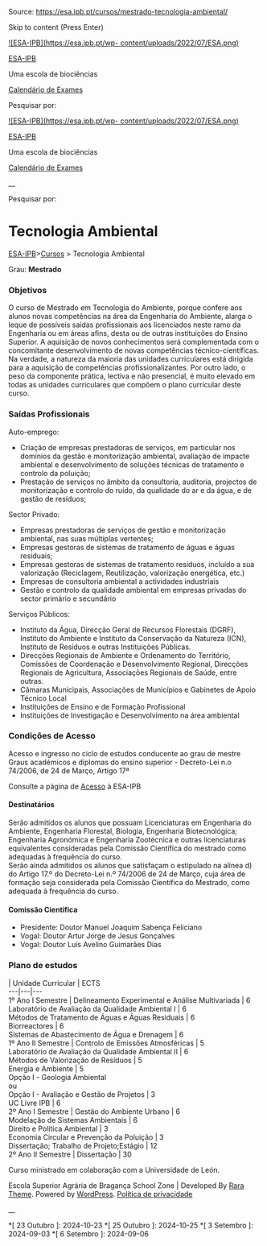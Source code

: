 Source: https://esa.ipb.pt/cursos/mestrado-tecnologia-ambiental/

Skip to content (Press Enter)

[![ESA-IPB](https://esa.ipb.pt/wp-
content/uploads/2022/07/ESA.png)](https://esa.ipb.pt/)

[ESA-IPB](https://esa.ipb.pt/)

Uma escola de biociências

[Calendário de Exames](https://esa.ipb.pt/horarios/)

Pesquisar por:

  

  

  

  

  

[![ESA-IPB](https://esa.ipb.pt/wp-
content/uploads/2022/07/ESA.png)](https://esa.ipb.pt/)

[ESA-IPB](https://esa.ipb.pt/)

Uma escola de biociências

[Calendário de Exames](https://esa.ipb.pt/horarios/)

  

__

Pesquisar por:

# Tecnologia Ambiental

[ESA-IPB](https://esa.ipb.pt)>[Cursos](https://esa.ipb.pt/cursos/) >
Tecnologia Ambiental

Grau: **Mestrado**

### Objetivos

O curso de Mestrado em Tecnologia do Ambiente, porque confere aos alunos novas
competências na área da Engenharia do Ambiente, alarga o leque de possíveis
saídas profissionais aos licenciados neste ramo da Engenharia ou em áreas
afins, desta ou de outras instituições do Ensino Superior. A aquisição de
novos conhecimentos será complementada com o concomitante desenvolvimento de
novas competências técnico-científicas. Na verdade, a natureza da maioria das
unidades curriculares está dirigida para a aquisição de competências
profissionalizantes. Por outro lado, o peso da componente prática, lectiva e
não presencial, é muito elevado em todas as unidades curriculares que compõem
o plano curricular deste curso.

### Saídas Profissionais

Auto-emprego:

  * Criação de empresas prestadoras de serviços, em particular nos domínios da gestão e monitorização ambiental, avaliação de impacte ambiental e desenvolvimento de soluções técnicas de tratamento e controlo da poluição;
  * Prestação de serviços no âmbito da consultoria, auditoria, projectos de monitorização e controlo do ruído, da qualidade do ar e da água, e de gestão de resíduos;

Sector Privado:

  * Empresas prestadoras de serviços de gestão e monitorização ambiental, nas suas múltiplas vertentes;
  * Empresas gestoras de sistemas de tratamento de águas e águas residuais;
  * Empresas gestoras de sistemas de tratamento resíduos, incluído a sua valorização (Reciclagem, Reutilização, valorização energética, etc.)
  * Empresas de consultoria ambiental a actividades industriais
  * Gestão e controlo da qualidade ambiental em empresas privadas do sector primário e secundário

Serviços Públicos:

  * Instituto da Água, Direcção Geral de Recursos Florestais (DGRF), Instituto do Ambiente e Instituto da Conservação da Natureza (ICN), Instituto de Resíduos e outras Instituições Públicas.
  * Direcções Regionais de Ambiente e Ordenamento do Território, Comissões de Coordenação e Desenvolvimento Regional, Direcções Regionais de Agricultura, Associações Regionais de Saúde, entre outras.
  * Câmaras Municipais, Associações de Municípios e Gabinetes de Apoio Técnico Local
  * Instituições de Ensino e de Formação Profissional
  * Instituições de Investigação e Desenvolvimento na área ambiental

### Condições de Acesso

Acesso e ingresso no ciclo de estudos conducente ao grau de mestre  
Graus académicos e diplomas do ensino superior - Decreto-Lei n.o 74/2006, de
24 de Março, Artigo 17ª

Consulte a página de [Acesso](https://esa.ipb.pt/acesso/) à ESA-IPB

#### Destinatários

Serão admitidos os alunos que possuam Licenciaturas em Engenharia do Ambiente,
Engenharia Florestal, Biologia, Engenharia Biotecnológica; Engenharia
Agronómica e Engenharia Zootécnica e outras licenciaturas equivalentes
consideradas pela Comissão Científica do mestrado como adequadas à frequência
do curso.  
Serão ainda admitidos os alunos que satisfaçam o estipulado na alínea d) do
Artigo 17.º do Decreto-Lei n.º 74/2006 de 24 de Março, cuja área de formação
seja considerada pela Comissão Científica do Mestrado, como adequada à
frequência do curso.

#### Comissão Científica

  * Presidente: Doutor Manuel Joaquim Sabença Feliciano
  * Vogal: Doutor Artur Jorge de Jesus Gonçalves
  * Vogal: Doutor Luís Avelino Guimarães Dias

### Plano de estudos

|  Unidade Curricular |  ECTS  
---|---|---  
1º Ano I Semestre |  Delineamento Experimental e Análise Multivariada |  6  
Laboratório de Avaliação da Qualidade Ambiental I |  6  
Métodos de Tratamento de Águas e Águas Residuais |  6  
Biorreactores |  6  
Sistemas de Abastecimento de Água e Drenagem |  6  
1º Ano II Semestre |  Controlo de Emissões Atmosféricas |  5  
Laboratório de Avaliação da Qualidade Ambiental II |  6  
Métodos de Valorização de Resíduos |  5  
Energia e Ambiente |  5  
Opção I - Geologia Ambiental  
ou  
Opção I - Avaliação e Gestão de Projetos |  3  
UC Livre IPB |  6  
2º Ano I Semestre |  Gestão do Ambiente Urbano |  6  
Modelação de Sistemas Ambientais  |  6  
Direito e Política Ambiental |  3  
Economia Circular e Prevenção da Poluição |  3  
Dissertação; Trabalho de Projeto;Estágio  |  12   
2º Ano II Semestre |  Dissertação |  30  
  
Curso ministrado em colaboração com a Universidade de León.

  

Escola Superior Agrária de Bragança  School Zone | Developed By [Rara Theme](https://rarathemes.com/). Powered by [WordPress](https://wordpress.org/).  [Política de privacidade](https://esa.ipb.pt/politica-de-privacidade/)

__

  *[ 23 Outubro ]: 2024-10-23
  *[ 25 Outubro ]: 2024-10-25
  *[ 3 Setembro ]: 2024-09-03
  *[ 6 Setembro ]: 2024-09-06